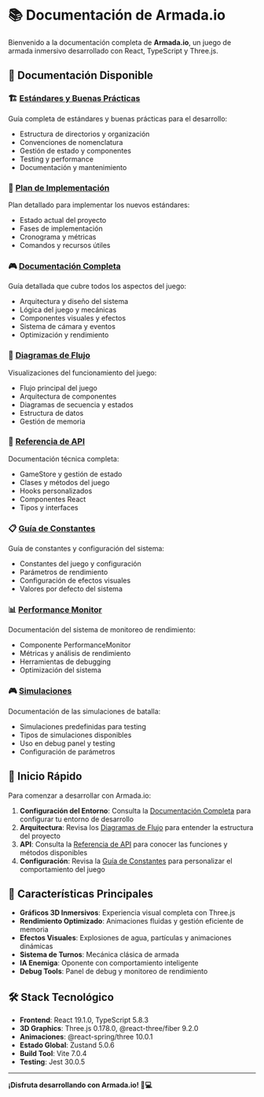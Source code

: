 # 📚 Documentación de Armada.io

Bienvenido a la documentación completa de **Armada.io**, un juego de armada inmersivo desarrollado con React, TypeScript y Three.js.

## 📖 Documentación Disponible

### 🏗️ [Estándares y Buenas Prácticas](ESTANDARES_BUENAS_PRACTICAS.md)
Guía completa de estándares y buenas prácticas para el desarrollo:
- Estructura de directorios y organización
- Convenciones de nomenclatura
- Gestión de estado y componentes
- Testing y performance
- Documentación y mantenimiento

### 🚀 [Plan de Implementación](PLAN_IMPLEMENTACION.md)
Plan detallado para implementar los nuevos estándares:
- Estado actual del proyecto
- Fases de implementación
- Cronograma y métricas
- Comandos y recursos útiles

### 🎮 [Documentación Completa](DOCUMENTACION.md)
Guía detallada que cubre todos los aspectos del juego:
- Arquitectura y diseño del sistema
- Lógica del juego y mecánicas
- Componentes visuales y efectos
- Sistema de cámara y eventos
- Optimización y rendimiento

### 🔄 [Diagramas de Flujo](DIAGRAMA_FLUJO.md)
Visualizaciones del funcionamiento del juego:
- Flujo principal del juego
- Arquitectura de componentes
- Diagramas de secuencia y estados
- Estructura de datos
- Gestión de memoria

### 🔧 [Referencia de API](API_REFERENCE.md)
Documentación técnica completa:
- GameStore y gestión de estado
- Clases y métodos del juego
- Hooks personalizados
- Componentes React
- Tipos y interfaces

### 📋 [Guía de Constantes](CONSTANTS_GUIDE.md)
Guía de constantes y configuración del sistema:
- Constantes del juego y configuración
- Parámetros de rendimiento
- Configuración de efectos visuales
- Valores por defecto del sistema

### 📊 [Performance Monitor](README.md)
Documentación del sistema de monitoreo de rendimiento:
- Componente PerformanceMonitor
- Métricas y análisis de rendimiento
- Herramientas de debugging
- Optimización del sistema

### 🎮 [Simulaciones](SIMULATIONS.md)
Documentación de las simulaciones de batalla:
- Simulaciones predefinidas para testing
- Tipos de simulaciones disponibles
- Uso en debug panel y testing
- Configuración de parámetros



## 🚀 Inicio Rápido

Para comenzar a desarrollar con Armada.io:

1. **Configuración del Entorno**: Consulta la [Documentación Completa](DOCUMENTACION.md) para configurar tu entorno de desarrollo
2. **Arquitectura**: Revisa los [Diagramas de Flujo](DIAGRAMA_FLUJO.md) para entender la estructura del proyecto
3. **API**: Consulta la [Referencia de API](API_REFERENCE.md) para conocer las funciones y métodos disponibles
4. **Configuración**: Revisa la [Guía de Constantes](CONSTANTS_GUIDE.md) para personalizar el comportamiento del juego

## 🎯 Características Principales

- **Gráficos 3D Inmersivos**: Experiencia visual completa con Three.js
- **Rendimiento Optimizado**: Animaciones fluidas y gestión eficiente de memoria
- **Efectos Visuales**: Explosiones de agua, partículas y animaciones dinámicas
- **Sistema de Turnos**: Mecánica clásica de armada
- **IA Enemiga**: Oponente con comportamiento inteligente
- **Debug Tools**: Panel de debug y monitoreo de rendimiento

## 🛠️ Stack Tecnológico

- **Frontend**: React 19.1.0, TypeScript 5.8.3
- **3D Graphics**: Three.js 0.178.0, @react-three/fiber 9.2.0
- **Animaciones**: @react-spring/three 10.0.1
- **Estado Global**: Zustand 5.0.6
- **Build Tool**: Vite 7.0.4
- **Testing**: Jest 30.0.5

---

**¡Disfruta desarrollando con Armada.io! 🚢💻** 